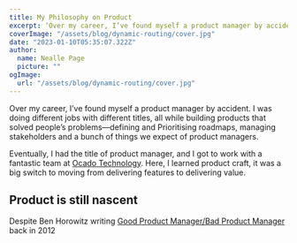 ```yaml
---
title: My Philosophy on Product
excerpt: ‘Over my career, I’ve found myself a product manager by accident.  Doing different jobs with different titles, all while building products that solved people’s problems. Defining and Prioritising roadmaps, managing stakeholders and a bunch of things we expect of product managers.   ’
coverImage: "/assets/blog/dynamic-routing/cover.jpg"
date: "2023-01-10T05:35:07.322Z"
author:
  name: Nealle Page
  picture: ""
ogImage:
  url: "/assets/blog/dynamic-routing/cover.jpg"
---
```


Over my career, I’ve found myself a product manager by accident. I was doing different jobs with different titles, all while building products that solved people’s problems—defining and Prioritising roadmaps, managing stakeholders and a bunch of things we expect of product managers.

Eventually, I had the title of product manager, and I got to work with a fantastic team at [Ocado Technology][def]. Here, I learned product craft, it was a big switch to moving from delivering features to delivering value.

## Product is still nascent

Despite Ben Horowitz writing [Good Product Manager/Bad Product Manager](https://a16z.com/2012/06/15/good-product-managerbad-product-manager/) back in 2012

[def]: https://www.ocadogroup.com/about-us/ocado-technology
